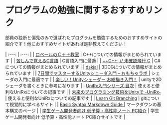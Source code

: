 # プログラムの勉強に関するおすすめリンク

部員の独断と偏見のみで選ばれたプログラムを勉強するためのおすすめサイトの紹介です！他におすすめサイトがあれば是非教えてください！

| :---: | :---: |
| [ロベールのＣ＋＋教室](http://www7b.biglobe.ne.jp/~robe/cpphtml/)  | C++についての情報がまとめられています |
| [苦しんで覚えるC言語](https://9cguide.appspot.com/) | C言語入門に最適 |
| [++C++; // 未確認飛行 C](https://ufcpp.net/) | C#についての情報がまとめられています |
| [dskjal](https://dskjal.com/) | 3DCGについての情報がまとめられています |
| [7日間でマスターするUnityシェーダ入門 – おもちゃラボ 	](https://nn-hokuson.hatenablog.com/entry/2018/02/15/140037) | シェーダの入門に最適です |
| [楽しい！Unityシェーダー お絵描き入門！](https://docs.google.com/presentation/d/1NMhx4HWuNZsjNRRlaFOu2ysjo04NgcpFlEhzodE8Rlg/edit#slide=id.g423da70889_217_0) | unityで2Dシェーダを書くときに参考になります |
| [UniRx入門シリーズ 目次](https://docs.google.com/presentation/d/1NMhx4HWuNZsjNRRlaFOu2ysjo04NgcpFlEhzodE8Rlg/edit#slide=id.g423da70889_217_0) | 使えると便利なUniRxについての記事です |
| [未来のプログラミング技術をUnityで -UniRx-](https://www.slideshare.net/torisoup/unity-unirx) | 使えると便利なUniRxについての記事です |
| [Learn Git Branching](https://learngitbranching.js.org/?locale=ja) | gitについて視覚的に学べるサイト |
| [Basic Syntax Markdown Guide ](https://www.markdownguide.org/basic-syntax/) | マークダウンの基本構文のページ |
| [学生ゲーム開発者向け 低予算・高性能ノート PC紹介](https://github.com/Reputeless/Laptops) | 学生ゲーム開発者向け 低予算・高性能ノート PC紹介サイトです |

